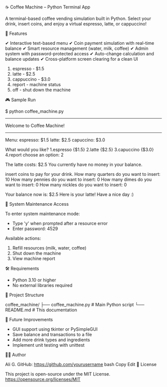 ☕ Coffee Machine – Python Terminal App

A terminal-based coffee vending simulation built in Python.
Select your drink, insert coins, and enjoy a virtual espresso, latte, or cappuccino!

🚀 Features

✔ Interactive text-based menu
✔ Coin payment simulation with real-time balance
✔ Smart resource management (water, milk, coffee)
✔ Admin system with password-protected access
✔ Auto-change calculation and balance updates
✔ Cross-platform screen clearing for a clean UI

1. espresso   - $1.5
2. latte      - $2.5
3. cappuccino - $3.0
4. report     - machine status
5. off        - shut down the machine

🎮 Sample Run

$ python coffee_machine.py

**************************************************
Welcome to Coffee Machine!
**************************************************

Menu:
espresso: $1.5
latte: $2.5
capuccino: $3.0

What would you like?
1.espresso {$1.5}
2.latte {$2.5}
3.capuccino {$3.0}
4.report
choose an option: 2

The latte costs: $2.5
You currently have no money in your balance.

insert coins to pay for your drink.
How many quarters do you want to insert: 10
How many pennies do you want to insert: 0
How many dimes do you want to insert: 0
How many nickles do you want to insert: 0

Your balance now is: $2.5
Here is your latte! Have a nice day :)

🔐 System Maintenance Access

To enter system maintenance mode:
- Type 'y' when prompted after a resource error
- Enter password: 4529

Available actions:
1. Refill resources (milk, water, coffee)
2. Shut down the machine
3. View machine report

🛠️ Requirements

- Python 3.10 or higher
- No external libraries required

📁 Project Structure

coffee_machine/
├── coffee_machine.py     # Main Python script
└── README.md             # This documentation

🎯 Future Improvements

- GUI support using tkinter or PySimpleGUI
- Save balance and transactions to a file
- Add more drink types and ingredients
- Implement unit testing with unittest

👨‍💻 Author

Ali G.
GitHub: https://github.com/yourusername
bash
Copy
Edit
📄 License

This project is open-source under the MIT License.
https://opensource.org/licenses/MIT